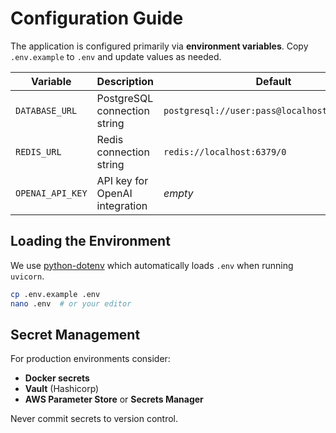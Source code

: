 # Configuration Guide

The application is configured primarily via **environment variables**. Copy `.env.example` to `.env` and update values as needed.

| Variable | Description | Default |
|----------|-------------|---------|
| `DATABASE_URL` | PostgreSQL connection string | `postgresql://user:pass@localhost:5432/agent` |
| `REDIS_URL` | Redis connection string | `redis://localhost:6379/0` |
| `OPENAI_API_KEY` | API key for OpenAI integration | _empty_ |

## Loading the Environment

We use [python-dotenv](https://pypi.org/project/python-dotenv/) which automatically loads `.env` when running `uvicorn`.

```bash
cp .env.example .env
nano .env  # or your editor
```

## Secret Management

For production environments consider:

- **Docker secrets**
- **Vault** (Hashicorp)
- **AWS Parameter Store** or **Secrets Manager**

Never commit secrets to version control.